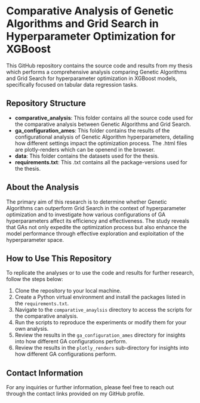 <h1>Comparative Analysis of Genetic Algorithms and Grid Search in Hyperparameter Optimization for XGBoost</h1>
<p>This GitHub repository contains the source code and results from my thesis which performs a comprehensive analysis comparing Genetic Algorithms and Grid Search for hyperparameter optimization in XGBoost models, specifically focused on tabular data regression tasks.</p>

<h2>Repository Structure</h2>
<ul>
<li><strong>comparative_analysis</strong>: This folder contains all the source code used for the comparative analysis between Genetic Algorithms and Grid Search.</li>
<li><strong>ga_configuration_ames</strong>: This folder contains the results of the configurational analysis of Genetic Algorithm hyperparameters, detailing how different settings impact the optimization process. The .html files are plotly-renders which can be openend in the browser.</li>
<li><strong>data</strong>: This folder contains the datasets used for the thesis.</li>
<li><strong>requirements.txt</strong>: This .txt contains all the package-versions used for the thesis.</li>
</ul>

<h2>About the Analysis</h2>
<p>The primary aim of this research is to determine whether Genetic Algorithms can outperform Grid Search in the context of hyperparameter optimization and to investigate how various configurations of GA hyperparameters affect its efficiency and effectiveness. The study reveals that GAs not only expedite the optimization process but also enhance the model performance through effective exploration and exploitation of the hyperparameter space.</p>

<h2>How to Use This Repository</h2>
<p>To replicate the analyses or to use the code and results for further research, follow the steps below:</p>
<ol>
<li>Clone the repository to your local machine.</li>
<li>Create a Python virtual environment and install the packages listed in the <code>requirements.txt</code>.</li>
<li>Navigate to the <code>comparative_anaylsis</code> directory to access the scripts for the comparative analysis.</li>
<li>Run the scripts to reproduce the experiments or modify them for your own analysis.</li>
<li>Review the results in the <code>ga_configuration_ames</code> directory for insights into how different GA configurations perform.</li>
<li>Review the results in the <code>plotly_renders</code> sub-directory for insights into how different GA configurations perform.</li>
</ol>

<h2>Contact Information</h2>
<p>For any inquiries or further information, please feel free to reach out through the contact links provided on my GitHub profile.</p>
